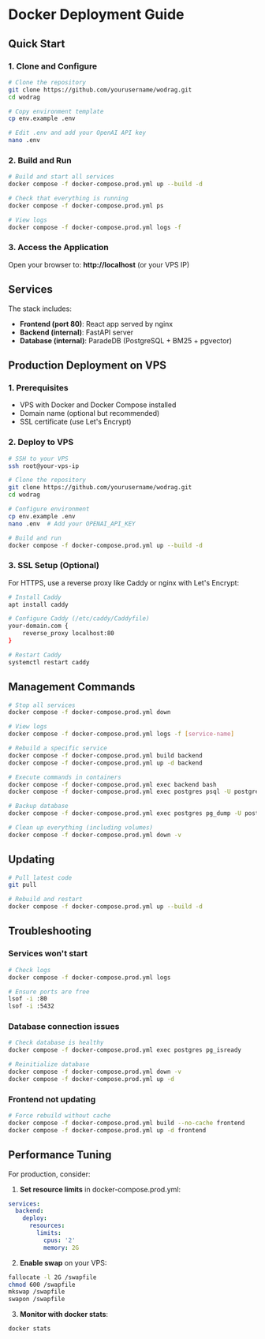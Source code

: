 # Docker Deployment Guide

## Quick Start

### 1. Clone and Configure

```bash
# Clone the repository
git clone https://github.com/yourusername/wodrag.git
cd wodrag

# Copy environment template
cp env.example .env

# Edit .env and add your OpenAI API key
nano .env
```

### 2. Build and Run

```bash
# Build and start all services
docker compose -f docker-compose.prod.yml up --build -d

# Check that everything is running
docker compose -f docker-compose.prod.yml ps

# View logs
docker compose -f docker-compose.prod.yml logs -f
```

### 3. Access the Application

Open your browser to: **http://localhost** (or your VPS IP)

## Services

The stack includes:

- **Frontend (port 80)**: React app served by nginx
- **Backend (internal)**: FastAPI server
- **Database (internal)**: ParadeDB (PostgreSQL + BM25 + pgvector)

## Production Deployment on VPS

### 1. Prerequisites

- VPS with Docker and Docker Compose installed
- Domain name (optional but recommended)
- SSL certificate (use Let's Encrypt)

### 2. Deploy to VPS

```bash
# SSH to your VPS
ssh root@your-vps-ip

# Clone the repository
git clone https://github.com/yourusername/wodrag.git
cd wodrag

# Configure environment
cp env.example .env
nano .env  # Add your OPENAI_API_KEY

# Build and run
docker compose -f docker-compose.prod.yml up --build -d
```

### 3. SSL Setup (Optional)

For HTTPS, use a reverse proxy like Caddy or nginx with Let's Encrypt:

```bash
# Install Caddy
apt install caddy

# Configure Caddy (/etc/caddy/Caddyfile)
your-domain.com {
    reverse_proxy localhost:80
}

# Restart Caddy
systemctl restart caddy
```

## Management Commands

```bash
# Stop all services
docker compose -f docker-compose.prod.yml down

# View logs
docker compose -f docker-compose.prod.yml logs -f [service-name]

# Rebuild a specific service
docker compose -f docker-compose.prod.yml build backend
docker compose -f docker-compose.prod.yml up -d backend

# Execute commands in containers
docker compose -f docker-compose.prod.yml exec backend bash
docker compose -f docker-compose.prod.yml exec postgres psql -U postgres -d wodrag

# Backup database
docker compose -f docker-compose.prod.yml exec postgres pg_dump -U postgres wodrag > backup.sql

# Clean up everything (including volumes)
docker compose -f docker-compose.prod.yml down -v
```

## Updating

```bash
# Pull latest code
git pull

# Rebuild and restart
docker compose -f docker-compose.prod.yml up --build -d
```

## Troubleshooting

### Services won't start
```bash
# Check logs
docker compose -f docker-compose.prod.yml logs

# Ensure ports are free
lsof -i :80
lsof -i :5432
```

### Database connection issues
```bash
# Check database is healthy
docker compose -f docker-compose.prod.yml exec postgres pg_isready

# Reinitialize database
docker compose -f docker-compose.prod.yml down -v
docker compose -f docker-compose.prod.yml up -d
```

### Frontend not updating
```bash
# Force rebuild without cache
docker compose -f docker-compose.prod.yml build --no-cache frontend
docker compose -f docker-compose.prod.yml up -d frontend
```

## Performance Tuning

For production, consider:

1. **Set resource limits** in docker-compose.prod.yml:
```yaml
services:
  backend:
    deploy:
      resources:
        limits:
          cpus: '2'
          memory: 2G
```

2. **Enable swap** on your VPS:
```bash
fallocate -l 2G /swapfile
chmod 600 /swapfile
mkswap /swapfile
swapon /swapfile
```

3. **Monitor with docker stats**:
```bash
docker stats
```